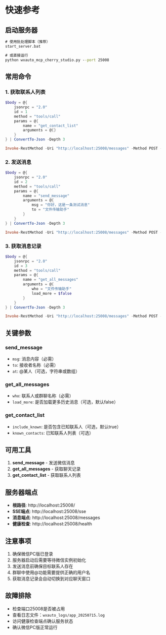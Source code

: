 # 快速参考

## 启动服务器

```cmd
# 使用批处理脚本（推荐）
start_server.bat

# 或直接运行
python wxauto_mcp_cherry_studio.py --port 25008
```

## 常用命令

### 1. 获取联系人列表

```powershell
$body = @{
    jsonrpc = "2.0"
    id = 1
    method = "tools/call"
    params = @{
        name = "get_contact_list"
        arguments = @{}
    }
} | ConvertTo-Json -Depth 3

Invoke-RestMethod -Uri "http://localhost:25008/messages" -Method POST -Body $body -ContentType "application/json"
```

### 2. 发送消息

```powershell
$body = @{
    jsonrpc = "2.0"
    id = 2
    method = "tools/call"
    params = @{
        name = "send_message"
        arguments = @{
            msg = "你好，这是一条测试消息"
            to = "文件传输助手"
        }
    }
} | ConvertTo-Json -Depth 3

Invoke-RestMethod -Uri "http://localhost:25008/messages" -Method POST -Body $body -ContentType "application/json"
```

### 3. 获取消息记录

```powershell
$body = @{
    jsonrpc = "2.0"
    id = 3
    method = "tools/call"
    params = @{
        name = "get_all_messages"
        arguments = @{
            who = "文件传输助手"
            load_more = $false
        }
    }
} | ConvertTo-Json -Depth 3

Invoke-RestMethod -Uri "http://localhost:25008/messages" -Method POST -Body $body -ContentType "application/json"
```

## 关键参数

### send_message
- `msg`: 消息内容（必需）
- `to`: 接收者名称（必需）
- `at`: @某人（可选，字符串或数组）

### get_all_messages
- `who`: 联系人或群聊名称（必需）
- `load_more`: 是否加载更多历史消息（可选，默认false）

### get_contact_list
- `include_known`: 是否包含已知联系人（可选，默认true）
- `known_contacts`: 已知联系人列表（可选）

## 可用工具

1. **send_message** - 发送微信消息
2. **get_all_messages** - 获取聊天记录
3. **get_contact_list** - 获取联系人列表

## 服务器端点

- **根路径**: http://localhost:25008/
- **SSE端点**: http://localhost:25008/sse
- **消息端点**: http://localhost:25008/messages
- **健康检查**: http://localhost:25008/health

## 注意事项

1. 确保微信PC版已登录
2. 服务器启动后需要等待微信实例初始化
3. 发送消息前确保目标联系人存在
4. 群聊中使用@功能需要提供正确的用户名
5. 获取消息记录会自动切换到对应聊天窗口

## 故障排除

- 检查端口25008是否被占用
- 查看日志文件：`wxauto_logs/app_20250715.log`
- 访问健康检查端点确认服务状态
- 确认微信PC版正常运行